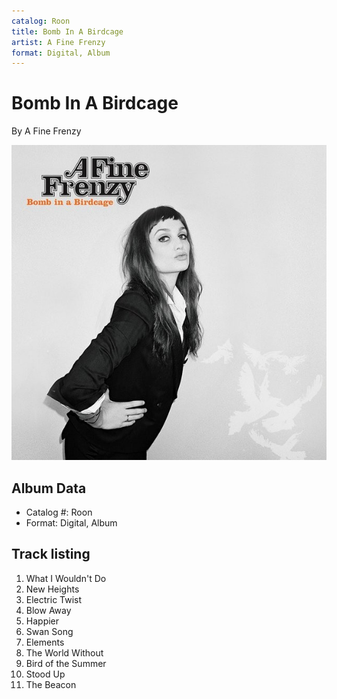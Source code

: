 ```yaml
---
catalog: Roon
title: Bomb In A Birdcage
artist: A Fine Frenzy
format: Digital, Album
---
```


# Bomb In A Birdcage

By A Fine Frenzy

![](../../assets/albumcovers/A_Fine_Frenzy-Bomb_In_A_Birdcage.png)

## Album Data

- Catalog #: Roon
- Format: Digital, Album


## Track listing


1. What I Wouldn't Do
2. New Heights
3. Electric Twist
4. Blow Away
5. Happier
6. Swan Song
7. Elements
8. The World Without
9. Bird of the Summer
10. Stood Up
11. The Beacon


